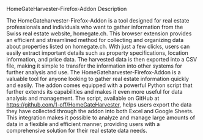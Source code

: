 HomeGateHarvester-Firefox-Addon
Description

The HomeGateharvester-Firefox-Addon is a tool designed for real estate professionals and individuals who want to gather information from the Swiss real estate website, homegate.ch. This browser extension provides an efficient and streamlined method for collecting and organizing data about properties listed on homegate.ch. With just a few clicks, users can easily extract important details such as property specifications, location information, and price data. The harvested data is then exported into a CSV file, making it simple to transfer the information into other systems for further analysis and use. The HomeGateharvester-Firefox-Addon is a valuable tool for anyone looking to gather real estate information quickly and easily. The addon comes equipped with a powerful Python script that further extends its capabilities and makes it even more useful for data analysis and management. The script, available on GitHub at https://github.com/1-off/HomeGateHarvester, helps users export the data they have collected through the addon into both Excel and Google Sheets. This integration makes it possible to analyze and manage large amounts of data in a flexible and efficient manner, providing users with a comprehensive solution for their real estate data needs.
